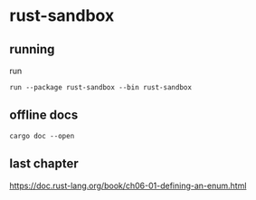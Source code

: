 # rust-sandbox
## running
run
```shell
run --package rust-sandbox --bin rust-sandbox
```
## offline docs
```shell
cargo doc --open
```
## last chapter
https://doc.rust-lang.org/book/ch06-01-defining-an-enum.html
